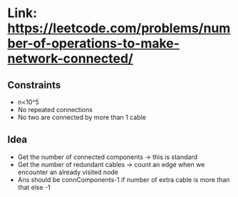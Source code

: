 # Link: https://leetcode.com/problems/number-of-operations-to-make-network-connected/

## Constraints

- n<10^5
- No repeated connections
- No two are connected by more than 1 cable

## Idea

- Get the number of connected components -> this is standard
- Get the number of redundant cables -> count an edge when we encounter an already visited node
- Ans should be connComponents-1 if number of extra cable is more than that else -1
